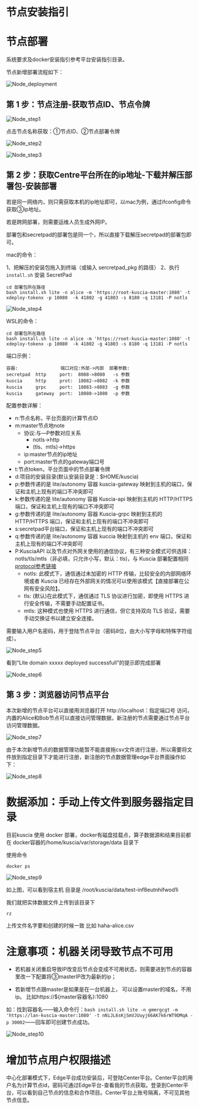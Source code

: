 # 节点安装指引

# 节点部署

系统要求及docker安装指引参考平台安装指引目录。

节点新增部署流程如下：

![Node_deployment](../imgs/node_deployment.png)

## 第 1 步：节点注册-获取节点ID、节点令牌

![Node_step1](../imgs/node_step1.png)

点击节点名称获取：①节点ID、②节点部署令牌

![Node_step2](../imgs/node_step2.png)

![Node_step3](../imgs/node_step3.png)

## 第 2 步：获取Centre平台所在的ip地址-下载并解压部署包-安装部署

若是同一网络内，则只需获取本机的ip地址即可，以mac为例，通过ifconfig命令获取③ip地址。

若是跨网部署，则需要运维人员生成外网IP。

部署包和secretpad的部署包是同一个，所以直接下载解压secretpad的部署包即可。

mac的命令：

1、把解压的安装包拖入到终端（或输入 sercretpad_pkg 的路径）
2、执行 `install.sh` 安装 SecretPad

```shell
cd 部署包所在路径
bash install.sh lite -n alice -m 'https://root-kuscia-master:1080' -t xdeploy-tokenx -p 10080  -k 41802 -g 41803 -s 8180 -q 13181 -P notls
```

![Node_step4](../imgs/node_step4.png)

WSL的命令：

```shell
cd 部署包所在路径
bash install.sh lite -n alice -m 'https://root-kuscia-master:1080' -t xdeploy-tokenx -p 10080  -k 41802 -g 41803 -s 8180 -q 13181 -P notls
```
端口示例：
```
容器:                端口对应:外部->内部  部署参数:
secretpad  http     port:  8088->8080   -s 参数
kuscia     http     prot:  18082->8082  -k 参数
kuscia     grpc     port:  18083->8083  -g 参数
kuscia     gateway  port:  18080->1080  -p 参数
```

配置参数详解：
- n:节点名称，平台页面的计算节点ID
- m:master节点地note
   - 协议:与—P参数对应关系
      - notls->http
      - (tls、mtls)->https
   - ip:master节点的ip地址
   - port:master节点的gateway端口号
- t:节点token，平台页面中的节点部署令牌
- d:项目的安装目录(默认安装目录是：$HOME/kuscia)
- p:参数传递的是 lite/autonomy 容器 kuscia-gateway 映射到主机的端口，保证和主机上现有的端口不冲突即可
- k:参数传递的是 lite/autonomy 容器 Kuscia-api 映射到主机的 HTTP/HTTPS 端口，保证和主机上现有的端口不冲突即可
- g:参数传递的是 lite/autonomy 容器 Kuscia-grpc 映射到主机的 HTTP/HTTPS 端口，保证和主机上现有的端口不冲突即可
- s:secretpad平台端口，保证和主机上现有的端口不冲突即可
- q:参数传递的是 lite/autonomy 容器 kuccia 映射到主机的 env 端口，保证和主机上现有的端口不冲突即可
- P:KusciaAPI 以及节点对外网关使用的通信协议，有三种安全模式可供选择：notls/tls/mtls（非必填，只允许小写，默认：tls)，与 Kuscia 部署配置相同 [protocol参考链接](https://www.secretflow.org.cn/zh-CN/docs/kuscia/v0.6.0b0/deployment/kuscia_config_cn#id3)
   - notls: 此模式下，通信通过未加密的 HTTP 传输，比较安全的内部网络环境或者 Kuscia 已经存在外部网关的情况可以使用该模式【直接部署在公网有安全风险】。
   - tls: (默认)在此模式下，通信通过 TLS 协议进行加密，即使用 HTTPS 进行安全传输，不需要手动配置证书。
   - mtls: 这种模式也使用 HTTPS 进行通信，但它支持双向 TLS 验证，需要手动交换证书以建立安全连接。

需要输入用户名密码，用于登陆节点平台（密码8位，由大小写字母和特殊字符组成）。

![Node_step5](../imgs/node_step5.png)

看到“Lite domain xxxxx deployed successfull”的提示即完成部署

![Node_step6](../imgs/node_step6.png)

## 第 3 步：浏览器访问节点平台

本次新增的节点平台可以直接用浏览器打开 http://localhost：指定端口号 访问，内置的Alice和Bob节点可以直接访问管理数据，新注册的节点需要通过节点平台访问管理数据。

![Node_step7](../imgs/login_img.png)

由于本次新增节点的数据管理功能暂不能直接拖csv文件进行注册，所以需要将文件放到指定目录下才能进行注册，新注册的节点数据管理edge平台界面操作如下：

![Node_step8](../imgs/node_step8.png)

# 数据添加：手动上传文件到服务器指定目录

目前kuscia 使用 docker 部署，docker有磁盘挂载点，算子数据源和结果目前都在 docker容器的/home/kuscia/var/storage/data 目录下

使用命令

```shell
docker ps
```

![Node_step9](../imgs/node_step9.png)

如上图，可以看到宿主机 目录是 /root/kuscia/data/test-inf8eutnhifwod1i

我们就把实体数据文件上传到该目录下

```shell
rz
```

上传文件名字要和创建的时候一致 比如 haha-alice.csv

# 注意事项：机器关闭导致节点不可用

- 若机器关闭重启导致IP改变后节点会变成不可用状态，则需要进到节点的容器里改一下配置将③masterIP改为最新的ip；

- 若新增节点跟master是如果是在一台机器上， 可以设置master的域名，不用ip。 比如https://\${master容器名}:1080

如：找到容器名——输入命令行：`bash install.sh lite -n gmmrgcgt -m 'https://lan-kuscia-master:1080' -t
nNiJL6sKjSmVJUuyj66AK7k6rWT9DMqA -p 30002`——回车即可创建节点成功。

![Node_step10](../imgs/node_step10.png)

# 增加节点用户权限描述

中心化部署模式下，Edge平台成功安装后，可登陆Center平台。Center平台的用户名为计算节点id，密码可通过Edge平台-查看我的节点获取。登录到Center平台，可以看到自己节点的信息和合作项目。Center平台上账号隔离，不可见其他节点信息。